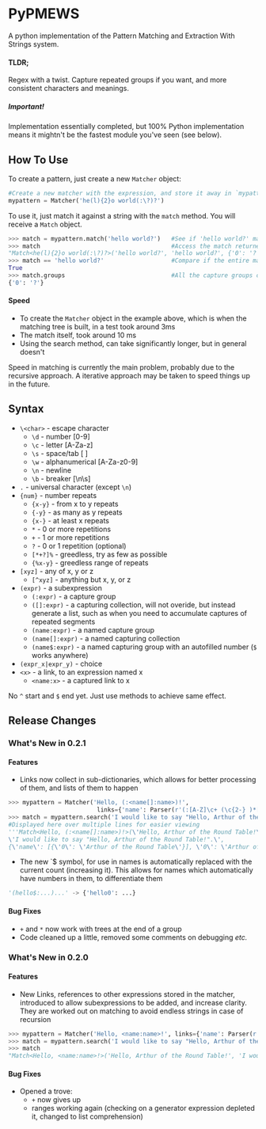 # PyPMEWS
A python implementation of the Pattern Matching and Extraction With Strings system.

#### TLDR;
Regex with a twist. Capture repeated groups if you want, and more consistent characters and meanings.

##### Important!
Implementation essentially completed, but 100% Python implementation means it mightn't be the fastest module you've seen (see below).

## How To Use
To create a pattern, just create a new `Matcher` object:

```python
#Create a new matcher with the expression, and store it away in `mypattern` for later use
mypattern = Matcher('he(l){2}o world(:\?)?') 
```

To use it, just match it against a string with the `match` method. You will receive a `Match` object.
```python
>>> match = mypattern.match('hello world?')   #See if 'hello world?' matches the expression
>>> match                                     #Access the match returned
"Match<he(l){2}o world(:\?)?>('hello world?', 'hello world?', {'0': '?'})"
>>> match == 'hello world?'                   #Compare if the entire match found is 'helloworld?'
True
>>> match.groups                              #All the capture groups collected
{'0': '?'}
```

#### Speed
* To create the `Matcher` object in the example above, which is when the matching tree is built, in a test took around 3ms
* The match itself, took around 10 ms
* Using the search method, can take significantly longer, but in general doesn't

Speed in matching is currently the main problem, probably due to the recursive approach. A iterative approach may be taken to speed things up in the future.

## Syntax
* `\<char>` - escape character
  * `\d` - number [0-9]
  * `\c` - letter [A-Za-z]
  * `\s` - space/tab [  ]
  * `\w` - alphanumerical [A-Za-z0-9]
  * `\n` - newline
  * `\b` - breaker [\n\s] 
* `.` - universal character (except `\n`)
* `{num}` - number repeats
  * `{x-y}` - from x to y repeats
  * `{-y}` - as many as y repeats
  * `{x-}` - at least x repeats
  * `*` - 0 or more repetitions
  * `+` - 1 or more repetitions
  * `?` - 0 or 1 repetition (optional)
  * `[*+?]%` - greedless, try as few as possible
  * `{%x-y}` - greedless range of repeats
* `[xyz]` - any of x, y or z
  * `[^xyz]` - anything but x, y, or z
* `(expr)` - a subexpression
  * `(:expr)` - a capture group
  * `([]:expr)` - a capturing collection, will not overide, but instead generate a list, such as when you need to accumulate captures of repeated segments
  * `(name:expr)` - a named capture group
  * `(name[]:expr)` - a named capturing collection
  * `(name$:expr)` - a named capturing group with an autofilled number (`$` works anywhere)
* `(expr_x|expr_y)` - choice
* `<x>` - a link, to an expression named x
  * `<name:x>` - a captured link to x

No `^` start and `$` end yet. Just use methods to achieve same effect.

## Release Changes
### What's New in 0.2.1
#### Features
* Links now collect in sub-dictionaries, which allows for better processing of them, and lists of them to happen
```python
>>> mypattern = Matcher('Hello, (:<name[]:name>)!', 
                         links={'name': Parser(r'(:[A-Z]\c+ (\c{2-} )*[A-Z]\c+)')})
>>> match = mypattern.search('I would like to say "Hello, Arthur of the Round Table!".')
#Displayed here over multiple lines for easier viewing
'''Match<Hello, (:<name[]:name>)!>(\'Hello, Arthur of the Round Table!\',
\'I would like to say "Hello, Arthur of the Round Table!".\',
{\'name\': [{\'0\': \'Arthur of the Round Table\'}], \'0\': \'Arthur of the Round Table\'})''' 
```
* The new `$ symbol, for use in names is automatically replaced with the current count (increasing it). This allows for names which automatically have numbers in them, to differentiate them
```python
'(hello$:...)...' -> {'hello0': ...}
```

#### Bug Fixes
* `+` and `*` now work with trees at the end of a group
* Code cleaned up a little, removed some comments on debugging *etc.*

### What's New in 0.2.0
#### Features
* New Links, references to other expressions stored in the matcher, introduced to allow subexpressions to be added, and increase clarity. They are worked out on matching to avoid endless strings in case of recursion
```python
>>> mypattern = Matcher('Hello, <name:name>!', links={'name': Parser(r'[A-Z]\c+ (\c{2-} )*[A-Z]\c+')})
>>> match = mypattern.search('I would like to say "Hello, Arthur of the Round Table!".')
>>> match
"Match<Hello, <name:name>!>('Hello, Arthur of the Round Table!', 'I would like to say \"Hello, Arthur of the Round Table!\".', {'name': 'Arthur of the Round Table'})"
```
#### Bug Fixes
* Opened a trove:
  * `+` now gives up
  * ranges working again (checking on a generator expression depleted it, changed to list comprehension)